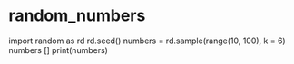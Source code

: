 # random_numbers
import random as rd
rd.seed()
numbers = rd.sample(range(10, 100), k = 6)
numbers
[]
print(numbers)
